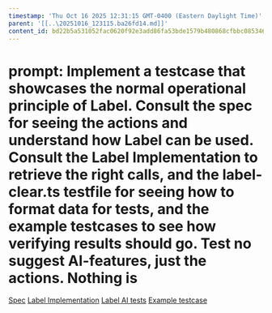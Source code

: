 ```yaml
---
timestamp: 'Thu Oct 16 2025 12:31:15 GMT-0400 (Eastern Daylight Time)'
parent: '[[..\20251016_123115.ba26fd14.md]]'
content_id: bd22b5a531052fac0620f92e3add86fa53bde1579b480868cfbbc0853464995d
---
```


# prompt: Implement a testcase that showcases the normal operational principle of Label. Consult the spec for seeing the actions and understand how Label can be used. Consult the Label Implementation to retrieve the right calls, and the label-clear.ts testfile for seeing how to format data for tests, and the example testcases to see how verifying results should go. Test no suggest AI-features, just the actions. Nothing is

[Spec](Spec.md)
[Label Implementation](src\concepts\FlashFinance\Label\label.ts)
[Label AI tests](src/concepts/FlashFinance/Label/test/label-clear.ts)
[Example testcase](src\concepts\LikertSurvey\LikertSurveyConcept.ts)
